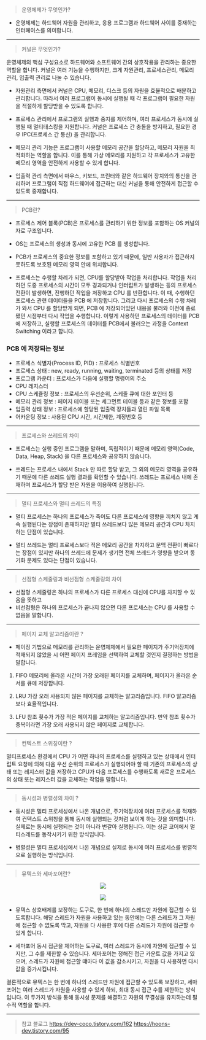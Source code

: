 > 운영체제가 무엇인가?

- 운영체제는 하드웨어 자원을 관리하고, 응용 프로그램과 하드웨어 사이를 중재하는 인터페이스를 의미합니다.
---
>  커널은 무엇인가?

운영체제의 핵심 구성요소로 하드웨어와 소프트웨어 간의 상호작용을 관리하는 중요한 역할을 합니다.
커널은 여러 기능을 수행하지만, 크게 자원관리, 프로세스관리, 메모리 관리, 입출력 관리로 나눌 수 있습니다.

- 자원관리 측면에서 커널은 CPU, 메모리, 디스크 등의 자원을 효율적으로 배분하고 관리합니다. 따라서 여러 프로그램이 동시에 실행될 때 각 프로그램이 필요한 자원을 적절하게 할당받을 수 있도록 합니다.

- 프로세스 관리에서 프로그램의 실행과 중지를 제어하며, 여러 프로세스가 동시에 실행될 때 멀티태스킹을 지원합니다. 커널은 프로세스 간 충돌을 방지하고, 필요한 경우 IPC(프로세스 간 통신) 을 관리합니다.

- 메모리 관리 기능은 프로그램이 사용할 메모리 공간을 할당하고, 메모리 자원을 최적화하는 역할을 합니다. 이를 통해 가상 메모리를 지원하고 각 프로세스가 고유한 메모리 영역을 안전하게 사용할 수 있게 합니다.

- 입출력 관리 측면에서 마우스, 키보드, 프린터와 같은 하드웨어 장치와의 통신을 관리하며 프로그램이 직접 하드웨어에 접근하는 대신 커널을 통해 안전하게 접근할 수 있도록 중재합니다. 

---

> PCB란?

- 프로세스 제어 블록(PCB)은 프로세스를 관리하기 위한 정보를 포함하는 OS 커널의 자료 구조입니다.

 

- OS는 프로세스의 생성과 동시에 고유한 PCB 를 생성합니다.

- PCB가 프로세스의 중요한 정보를 포함하고 있기 때문에, 일반 사용자가 접근하지 못하도록 보호된 메모리 영역 안에 위치합니다.

- 프로세스는 수행할 차례가 되면, CPU를 할당받아 작업을 처리합니다. 작업을 처리하던 도중 프로세스의 시간이 모두 경과되거나 인터럽트가 발생하는 등의 프로세스 전환이 발생하면, 진행하던 작업을 저장하고 CPU 를 반환합니다. 이 때, 수행하던 프로세스 관련 데이터들을 PCB 에 저장합니다. 그리고 다시 프로세스의 수행 차례가 와서 CPU 를 할당받게 되면, PCB 에 저장되어있던 내용을 불러와 이전에 종료됐던 시점부터 다시 작업을 수행합니다. 이렇게 사용하던 프로세스의 데이터를 PCB에 저장하고, 실행할 프로세스의 데이터를 PCB에서 불러오는 과정을 Context Switching 이라고 합니다.

### PCB 에 저장되는 정보

- 프로세스 식별자(Process ID, PID) : 프로세스 식별번호
- 프로세스 상태 : new, ready, running, waiting, terminated 등의 상태를 저장
- 프로그램 카운터 : 프로세스가 다음에 실행할 명령어의 주소
- CPU 레지스터
- CPU 스케쥴링 정보 : 프로세스의 우선순위, 스케줄 큐에 대한 포인터 등
- 메모리 관리 정보 : 페이지 테이블 또는 세그먼트 테이블 등과 같은 정보를 포함
- 입출력 상태 정보 : 프로세스에 할당된 입출력 장치들과 열린 파일 목록
- 어카운팅 정보 : 사용된 CPU 시간, 시간제한, 계정번호 등

---

> 프로세스와 쓰레드의 차이

- 프로세스는 실행 중인 프로그램을 말하며, 독립적이기 때문에 메모리 영역(Code, Data, Heap, Stack) 을 다른 프로세스와 공유하지 않습니다.

- 쓰레드는 프로세스 내에서 Stack 만 따로 할당 받고, 그 외의 메모리 영역을 공유하기 때문에 다른 쓰레드 실행 결과를 확인할 수 있습니다. 쓰레드는 프로세스 내에 존재하며 프로세스가 할당 받은 자원을 이용하여 실행됩니다. 

---
> 멀티 프로세스와 멀티 쓰레드의 특징

- 멀티 프로세스는 하나의 프로세스가 죽어도 다른 프로세스에 영향을 끼치지 않고 계속 실행된다는 장점이 존재하지만 멀티 쓰레드보다 많은 메모리 공간과 CPU 차지하는 단점이 있습니다.

- 멀티 쓰레드는 멀티 프로세스보다 적은 메모리 공간을 차지하고 문맥 전환이 빠르다는 장점이 있지만 하나의 쓰레드에 문제가 생기면 전체 쓰레드가 영향을 받으며 동기화 문제도 있다는 단점이 있습니다.

---
> 선점형 스케줄링과 비선점형 스케줄링의 차이

- 선점형 스케줄링은 하나의 프로세스가 다른 프로세스 대신에 CPU를 차지할 수 있음을 뜻하고
- 비선점형은 하나의 프로세스가 끝나지 않으면 다른 프로세스는 CPU 를 사용할 수 없음을 말합니다.

---
> 페이지 교체 알고리즘이란 ?

- 페이징 기법으로 메모리를 관리하는 운영체제에서 필요한 페이지가 주기억장치에 적재되지 않았을 시 어떤 페이지 프레임을 선택하여 교체할 것인지 결정하는 방법을 말합니다.

1. FIFO 
메모리에 올라온 시간이 가장 오래된 페이지를 교체하며, 페이지가 올라온 순서를 큐에 저장합니다.

2. LRU
가장 오래 사용되지 않은 페이지를 교체하는 알고리즘입니다. FIFO 알고리즘보다 효율적입니다.
3. LFU
참조 횟수가 가장 적은 페이지를 교체하는 알고리즘입니다. 만약 참조 횟수가 중복이라면 가장 오래 사용되지 않은 페이지로 교체합니다.

---
> 컨텍스트 스위칭이란 ?

멀티프로세스 환경에서 CPU 가 어떤 하나의 프로세스를 실행하고 있는 상태에서 인터럽트 요청에 의해 다음 우선 순위의 프로세스가 실행되어야 할 때 기존의 프로세스의 상태 또는 레지스터 값을 저장하고 CPU가 다음 프로세스를 수행하도록 새로운 프로세스의 상태 또는 레지스터 값을 교체하는 작업을 말합니다. 

---
> 동시성과 병렬성의 차이 ?

- 동시성은 멀티 프로세싱에서 나온 개념으로, 주기억장치에 여러 프로세스를 적재하여 컨텍스트 스위칭을 통해 동시에 실행되는 것처럼 보이게 하는 것을 의미합니다. 실제로는 동시에 실행되는 것이 아니라 번갈아 실행됩니다. 이는 싱글 코어에서 멀티스레드를 동작시키기 위한 방식입니다.

- 병렬성은 멀티 프로세싱에서 나온 개념으로 실제로 동시에 여러 프로세스를 병렬적으로 실행하는 방식입니다.
---

> 뮤텍스와 세마포어란?

<p align = "center"><img src = "https://velog.velcdn.com/images/moonjs1018/post/6db72ffa-b55a-42c8-ba15-29ff37ec9b24/image.png"></p>
<p align = "center"><img src = "https://velog.velcdn.com/images/moonjs1018/post/2e9fd53b-5543-4035-8e87-03ec92063ee7/image.png"></p>

- 뮤텍스
상호배제를 보장하는 도구로, 한 번에 하나의 스레드만 자원에 접근할 수 있도록합니다. 해당 스레드가 자원을 사용하고 있는 동안에는 다른 스레드가 그 자원에 접근할 수 없도록 막고, 자원을 다 사용한 후에 다른 스레드가 자원에 접근할 수 있게 합니다.

- 세마포어
동시 접근을 제어하는 도구로, 여러 스레드가 동시에 자원에 접근할 수 있지만, 그 수를 제한할 수 있습니다. 세마포어는 정해진 접근 카운트 값을 가지고 있으며, 스레드가 자원에 접근할 떄마다 이 값을 감소시키고, 자원을 다 사용하면 다시 값을 증가시킵니다. 

결론적으로 뮤텍스는 한 번에 하나의 스레드만 자원에 접근할 수 있도록 보장하고,
세마포어는 여러 스레드가 자원을 사용할 수 있게 하되, 최대 동시 접근 수를 제한하는 방식입니다.
이 두가지 방식을 통해 동시성 문제를 해결하고 자원의 무결성을 유지하는데 필수적 역할을 합니다.

---
> 참고 블로그
https://dev-coco.tistory.com/162
https://hoons-dev.tistory.com/95

